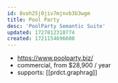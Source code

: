 ```yaml
---
id: 8voh25j0jiv7mjnvb3b3wgm
title: Pool Party
desc: 'PoolParty Semantic Suite'
updated: 1727812318774
created: 1721154696600
---
```


- https://www.poolparty.biz/
- commercial, from  $28,900 / year
- supports: [[prdct.graphrag]]
